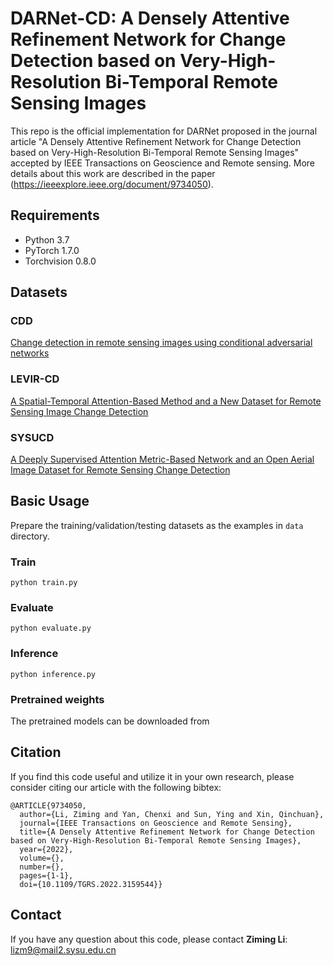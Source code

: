 # DARNet-CD: A Densely Attentive Refinement Network for Change Detection based on Very-High-Resolution Bi-Temporal Remote Sensing Images

This repo is the official implementation for DARNet proposed in the journal article "A Densely Attentive Refinement Network for Change Detection based on Very-High-Resolution Bi-Temporal Remote Sensing Images" accepted by IEEE Transactions on Geoscience and Remote sensing. More details about this work are described in the paper (https://ieeexplore.ieee.org/document/9734050). 



## Requirements

- Python 3.7
- PyTorch 1.7.0
- Torchvision 0.8.0



## Datasets

### CDD

 [Change detection in remote sensing images using conditional adversarial networks](https://www.int-arch-photogramm-remote-sens-spatial-inf-sci.net/XLII-2/565/2018/isprs-archives-XLII-2-565-2018.pdf)

### LEVIR-CD

 [A Spatial-Temporal Attention-Based Method and a New Dataset for Remote Sensing Image Change Detection](https://www.mdpi.com/2072-4292/12/10/1662)

### SYSUCD

 [A Deeply Supervised Attention Metric-Based Network and an Open Aerial Image Dataset for Remote Sensing Change Detection](https://ieeexplore.ieee.org/document/9467555/)

## Basic Usage

Prepare the training/validation/testing datasets as the examples in `data` directory.

### Train

`python train.py`

### Evaluate

`python evaluate.py`

### Inference

`python inference.py`

### Pretrained weights

The pretrained models can be downloaded from 



## Citation

If you find this code useful and utilize it in your own research, please consider citing our article with the following bibtex:

```
@ARTICLE{9734050,
  author={Li, Ziming and Yan, Chenxi and Sun, Ying and Xin, Qinchuan},
  journal={IEEE Transactions on Geoscience and Remote Sensing}, 
  title={A Densely Attentive Refinement Network for Change Detection based on Very-High-Resolution Bi-Temporal Remote Sensing Images}, 
  year={2022},
  volume={},
  number={},
  pages={1-1},
  doi={10.1109/TGRS.2022.3159544}}
```

## Contact

If you have any question about this code, please contact **Ziming Li**: lizm9@mail2.sysu.edu.cn



